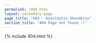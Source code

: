```yaml
---
permalink: /404.html
layout: secondary-page
page_title: "404 - Konstantin Shenderov"
section_title: "404 Page not found :("
---
```

{% include 404.html %}
